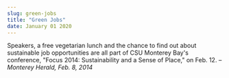 ```yaml
---
slug: green-jobs
title: "Green Jobs"
date: January 01 2020
---
```


 
<p>
  Speakers, a free vegetarian lunch and the chance to find out about sustainable
  job opportunities are all part of CSU Monterey Bay's conference, "Focus 2014:
  Sustainability and a Sense of Place," on Feb. 12. –
  <em>Monterey Herald, Feb. 8, 2014</em>
</p>
 
